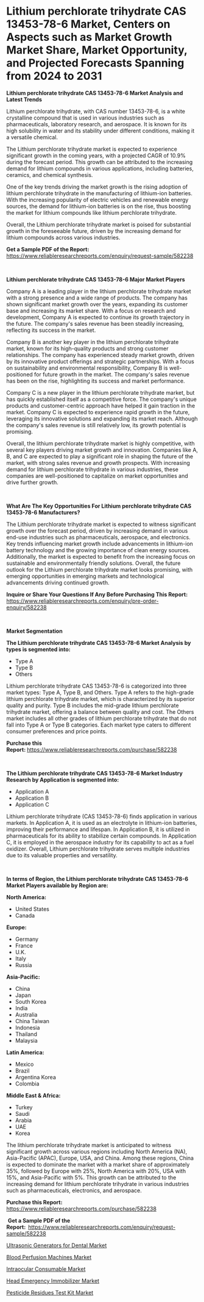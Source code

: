 <p><h1>Lithium perchlorate trihydrate CAS 13453-78-6 Market, Centers on Aspects such as Market Growth Market Share, Market Opportunity, and Projected Forecasts Spanning from 2024 to 2031</h1></p><p><strong>Lithium perchlorate trihydrate CAS 13453-78-6 Market Analysis and Latest Trends</strong></p>
<p><p>Lithium perchlorate trihydrate, with CAS number 13453-78-6, is a white crystalline compound that is used in various industries such as pharmaceuticals, laboratory research, and aerospace. It is known for its high solubility in water and its stability under different conditions, making it a versatile chemical.</p><p>The Lithium perchlorate trihydrate market is expected to experience significant growth in the coming years, with a projected CAGR of 10.9% during the forecast period. This growth can be attributed to the increasing demand for lithium compounds in various applications, including batteries, ceramics, and chemical synthesis.</p><p>One of the key trends driving the market growth is the rising adoption of lithium perchlorate trihydrate in the manufacturing of lithium-ion batteries. With the increasing popularity of electric vehicles and renewable energy sources, the demand for lithium-ion batteries is on the rise, thus boosting the market for lithium compounds like lithium perchlorate trihydrate.</p><p>Overall, the Lithium perchlorate trihydrate market is poised for substantial growth in the foreseeable future, driven by the increasing demand for lithium compounds across various industries.</p></p>
<p><strong>Get a Sample PDF of the Report:&nbsp;</strong> <a href="https://www.reliableresearchreports.com/enquiry/request-sample/582238">https://www.reliableresearchreports.com/enquiry/request-sample/582238</a></p>
<p>&nbsp;</p>
<p><strong>Lithium perchlorate trihydrate CAS 13453-78-6 Major Market Players</strong></p>
<p><p>Company A is a leading player in the lithium perchlorate trihydrate market with a strong presence and a wide range of products. The company has shown significant market growth over the years, expanding its customer base and increasing its market share. With a focus on research and development, Company A is expected to continue its growth trajectory in the future. The company's sales revenue has been steadily increasing, reflecting its success in the market.</p><p>Company B is another key player in the lithium perchlorate trihydrate market, known for its high-quality products and strong customer relationships. The company has experienced steady market growth, driven by its innovative product offerings and strategic partnerships. With a focus on sustainability and environmental responsibility, Company B is well-positioned for future growth in the market. The company's sales revenue has been on the rise, highlighting its success and market performance.</p><p>Company C is a new player in the lithium perchlorate trihydrate market, but has quickly established itself as a competitive force. The company's unique products and customer-centric approach have helped it gain traction in the market. Company C is expected to experience rapid growth in the future, leveraging its innovative solutions and expanding its market reach. Although the company's sales revenue is still relatively low, its growth potential is promising.</p><p>Overall, the lithium perchlorate trihydrate market is highly competitive, with several key players driving market growth and innovation. Companies like A, B, and C are expected to play a significant role in shaping the future of the market, with strong sales revenue and growth prospects. With increasing demand for lithium perchlorate trihydrate in various industries, these companies are well-positioned to capitalize on market opportunities and drive further growth.</p></p>
<p>&nbsp;</p>
<p><strong>What Are The Key Opportunities For Lithium perchlorate trihydrate CAS 13453-78-6 Manufacturers?</strong></p>
<p><p>The Lithium perchlorate trihydrate market is expected to witness significant growth over the forecast period, driven by increasing demand in various end-use industries such as pharmaceuticals, aerospace, and electronics. Key trends influencing market growth include advancements in lithium-ion battery technology and the growing importance of clean energy sources. Additionally, the market is expected to benefit from the increasing focus on sustainable and environmentally friendly solutions. Overall, the future outlook for the Lithium perchlorate trihydrate market looks promising, with emerging opportunities in emerging markets and technological advancements driving continued growth.</p></p>
<p><strong>Inquire or Share Your Questions If Any Before Purchasing This Report:</strong> <a href="https://www.reliableresearchreports.com/enquiry/pre-order-enquiry/582238">https://www.reliableresearchreports.com/enquiry/pre-order-enquiry/582238</a></p>
<p>&nbsp;</p>
<p><strong>Market Segmentation</strong></p>
<p><strong>The Lithium perchlorate trihydrate CAS 13453-78-6 Market Analysis by types is segmented into:</strong></p>
<p><ul><li>Type A</li><li>Type B</li><li>Others</li></ul></p>
<p><p>Lithium perchlorate trihydrate CAS 13453-78-6 is categorized into three market types: Type A, Type B, and Others. Type A refers to the high-grade lithium perchlorate trihydrate market, which is characterized by its superior quality and purity. Type B includes the mid-grade lithium perchlorate trihydrate market, offering a balance between quality and cost. The Others market includes all other grades of lithium perchlorate trihydrate that do not fall into Type A or Type B categories. Each market type caters to different consumer preferences and price points.</p></p>
<p><strong>Purchase this Report:&nbsp;</strong><a href="https://www.reliableresearchreports.com/purchase/582238">https://www.reliableresearchreports.com/purchase/582238</a></p>
<p>&nbsp;</p>
<p><strong>The Lithium perchlorate trihydrate CAS 13453-78-6 Market Industry Research by Application is segmented into:</strong></p>
<p><ul><li>Application A</li><li>Application B</li><li>Application C</li></ul></p>
<p><p>Lithium perchlorate trihydrate (CAS 13453-78-6) finds application in various markets. In Application A, it is used as an electrolyte in lithium-ion batteries, improving their performance and lifespan. In Application B, it is utilized in pharmaceuticals for its ability to stabilize certain compounds. In Application C, it is employed in the aerospace industry for its capability to act as a fuel oxidizer. Overall, Lithium perchlorate trihydrate serves multiple industries due to its valuable properties and versatility.</p></p>
<p>&nbsp;</p>
<p><strong>In terms of Region, the Lithium perchlorate trihydrate CAS 13453-78-6 Market Players available by Region are:</strong></p>
<p>
    <p> <strong> North America: </strong>
        <ul>
            <li>United States</li>
            <li>Canada</li>
        </ul>
        </p> 
    <p> <strong> Europe: </strong>
        <ul>
            <li>Germany</li>
            <li>France</li>
            <li>U.K.</li>
            <li>Italy</li>
            <li>Russia</li>
        </ul>
        </p> 
    <p> <strong> Asia-Pacific: </strong>
        <ul>
            <li>China</li>
            <li>Japan</li>
            <li>South Korea</li>
            <li>India</li>
            <li>Australia</li>
            <li>China Taiwan</li>
            <li>Indonesia</li>
            <li>Thailand</li>
            <li>Malaysia</li>
        </ul>
        </p> 
    <p> <strong> Latin America: </strong>
        <ul>
            <li>Mexico</li>
            <li>Brazil</li>
            <li>Argentina Korea</li>
            <li>Colombia</li>
        </ul>
        </p> 
    <p> <strong> Middle East & Africa: </strong>
        <ul>
            <li>Turkey</li>
            <li>Saudi</li>
            <li>Arabia</li>
            <li>UAE</li>
            <li>Korea</li>
        </ul>
    </p>
    </p>
<p><p>The lithium perchlorate trihydrate market is anticipated to witness significant growth across various regions including North America (NA), Asia-Pacific (APAC), Europe, USA, and China. Among these regions, China is expected to dominate the market with a market share of approximately 35%, followed by Europe with 25%, North America with 20%, USA with 15%, and Asia-Pacific with 5%. This growth can be attributed to the increasing demand for lithium perchlorate trihydrate in various industries such as pharmaceuticals, electronics, and aerospace.</p></p>
<p><strong>Purchase this Report: </strong><a href="https://www.reliableresearchreports.com/purchase/582238">https://www.reliableresearchreports.com/purchase/582238</a></p>
<p>&nbsp;<strong>Get a Sample PDF of the Report:&nbsp;&nbsp;</strong><a href="https://www.reliableresearchreports.com/enquiry/request-sample/582238">https://www.reliableresearchreports.com/enquiry/request-sample/582238</a></p>
<p><strong></strong></p>
<p><p><a href="https://medium.com/@kevenjewess/ultrasonic-generators-for-dental-market-analysis-and-sze-forecasted-for-period-from-2024-to-2031-07da4152fc1e">Ultrasonic Generators for Dental Market</a></p><p><a href="https://medium.com/@kevenjewess/blood-perfusion-machines-market-analysis-its-cagr-market-segmentation-and-global-industry-77cc7d414f0b">Blood Perfusion Machines Market</a></p><p><a href="https://medium.com/@kevenjewess/intraocular-consumable-market-trends-forecast-and-competitive-analysis-to-2031-d92bf84915b6">Intraocular Consumable Market</a></p><p><a href="https://medium.com/p/0511ee5dd9bd/edit">Head Emergency Immobilizer Market</a></p><p><a href="https://medium.com/@kevenjewess/pesticide-residues-test-kit-market-size-cagr-trends-2024-2030-155026f3009d">Pesticide Residues Test Kit Market</a></p></p>